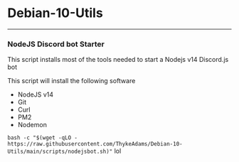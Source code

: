 # Debian-10-Utils

---
### NodeJS Discord bot Starter
This script installs most of the tools needed to start a Nodejs v14 Discord.js bot

This script will install the following software
* NodeJS v14
* Git
* Curl
* PM2
* Nodemon


```bash -c "$(wget -qLO - https://raw.githubusercontent.com/ThykeAdams/Debian-10-Utils/main/scripts/nodejsbot.sh)"```
lol
